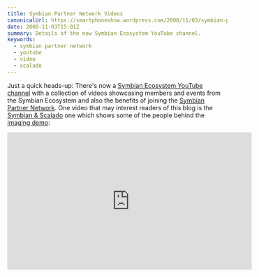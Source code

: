 ```yaml
---
title: Symbian Partner Network Videos
canonicalUrl: https://smartphoneshow.wordpress.com/2008/11/03/symbian-partner-network-videos/
date: 2008-11-03T15:01Z
summary: Details of the new Symbian Ecosystem YouTube channel.
keywords:
  - symbian partner network
  - youtube
  - video
  - scalado
---
```

Just a quick heads-up: There's now a [Symbian Ecosystem YouTube channel](https://www.youtube.com/user/SymbianEcosystem) with a collection of videos showcasing members and events from the Symbian Ecosystem and also the benefits of joining the [Symbian Partner Network](https://web.archive.org/web/20081024221142/http://www.symbian.com/partner/spn.html). One video that may interest readers of this blog is the [Symbian & Scalado](https://www.youtube.com/watch?v=vPzXo_Yo8gs) one which shows some of the people behind the [imaging demo](/blog/2008/10/27/imaging-demo-details/):

<div class="video-embed">
<iframe width="560" height="315" src="https://www.youtube-nocookie.com/embed/vPzXo_Yo8gs?si=nvjfFWusJJDbNwC_" title="YouTube video player" frameborder="0" allow="accelerometer; autoplay; clipboard-write; encrypted-media; gyroscope; picture-in-picture; web-share" allowfullscreen></iframe>
</div>
